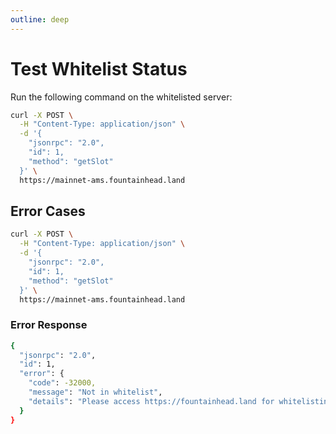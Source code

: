 ```yaml
---
outline: deep
---
```


# Test Whitelist Status

Run the following command on the whitelisted server:

```bash
curl -X POST \
  -H "Content-Type: application/json" \
  -d '{
    "jsonrpc": "2.0",
    "id": 1,
    "method": "getSlot"
  }' \
  https://mainnet-ams.fountainhead.land
```


## Error Cases

```bash
curl -X POST \
  -H "Content-Type: application/json" \
  -d '{
    "jsonrpc": "2.0",
    "id": 1,
    "method": "getSlot"
  }' \
  https://mainnet-ams.fountainhead.land
```

### Error Response

```bash
{
  "jsonrpc": "2.0",
  "id": 1,
  "error": {
    "code": -32000,
    "message": "Not in whitelist",
    "details": "Please access https://fountainhead.land for whitelisting information"
  }
}
``` 